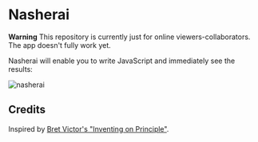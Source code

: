 # Nasherai

**Warning** This repository is currently just for online viewers-collaborators. The app doesn't fully work yet.

Nasherai will enable you to write JavaScript and immediately see the results:

![nasherai](https://cloud.githubusercontent.com/assets/2866749/11328912/3f9b5bc2-9148-11e5-9eb9-84abe4d3af3b.gif)

## Credits
Inspired by [Bret Victor's "Inventing on Principle"](https://vimeo.com/36579366).
